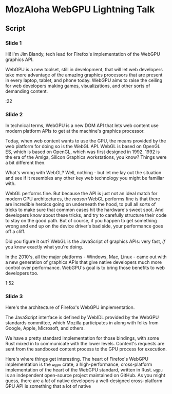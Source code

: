 # MozAloha WebGPU Lightning Talk
## Script

### Slide 1

Hi! I'm Jim Blandy, tech lead for Firefox's implementation of the WebGPU graphics API.

WebGPU is a new toolset, still in development, that will let web
developers take more advantage of the amazing graphics processors that
are present in every laptop, tablet, and phone today. WebGPU aims to
raise the ceiling for web developers making games, visualizations, and
other sorts of demanding content.

:22

### Slide 2

In technical terms, WebGPU is a new DOM API that lets web content use
modern platform APIs to get at the machine's graphics processor.

Today, when web content wants to use the GPU, the means provided by
the web platform for doing so is the WebGL API. WebGL is based on
OpenGL ES, which is based on OpenGL, which was first designed in 1992.
1992 is the era of the Amiga, Silicon Graphics workstations, you know?
Things were a bit different then.

What's wrong with WebGL? Well, nothing - but let me lay out the
situation and see if it resembles any other key web technology you
might be familiar with.

WebGL performs fine. But because the API is just not an ideal match
for modern GPU architectures, the *reason* WebGL performs fine is that
there are incredible heroics going on underneath the hood, to pull all
sorts of tricks to make sure that common cases hit the hardware's
sweet spot. And developers know about these tricks, and try to
carefully structure their code to stay on the good path. But of
course, if you happen to get something wrong and end up on the device
driver's bad side, your performance goes off a cliff.

Did you figure it out? WebGL is the JavaScript of graphics APIs: very
fast, *if* you know exactly what you're doing.

In the 2010's, all the major platforms - Windows, Mac, Linux - came
out with a new generation of graphics APIs that give native developers
much more control over performance. WebGPU's goal is to bring those
benefits to web developers too.

1:52

### Slide 3

Here's the architecture of Firefox's WebGPU implementation.

The JavaScript interface is defined by WebIDL provided by the WebGPU
standards committee, which Mozilla participates in along with
folks from Google, Apple, Microsoft, and others.

We have a pretty standard implementation for those bindings, with some
Rust mixed in to communicate with the lower levels. Content's requests
are sent from the sandboxed content process to the GPU process for
execution.

Here's where things get interesting. The heart of Firefox's WebGPU
implementation is the `wgpu` crate, a high-performance, cross-platform
implementation of the heart of the WebGPU standard, written in Rust.
`wgpu` is an independent open-source project maintained on GitHub. As
you might guess, there are a *lot* of native developers a well-designed cross-platform GPU API is something
that a lot of native 
